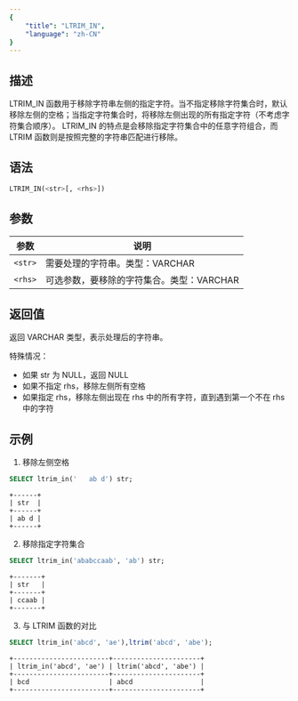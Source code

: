 ```yaml
---
{
    "title": "LTRIM_IN",
    "language": "zh-CN"
}
---
```


## 描述

LTRIM_IN 函数用于移除字符串左侧的指定字符。当不指定移除字符集合时，默认移除左侧的空格；当指定字符集合时，将移除左侧出现的所有指定字符（不考虑字符集合顺序）。
LTRIM_IN 的特点是会移除指定字符集合中的任意字符组合，而 LTRIM 函数则是按照完整的字符串匹配进行移除。

## 语法

```sql
LTRIM_IN(<str>[, <rhs>])
```

## 参数
| 参数 | 说明                                      |
| ---- | ----------------------------------------- |
| `<str>`  | 需要处理的字符串。类型：VARCHAR           |
| `<rhs>`  | 可选参数，要移除的字符集合。类型：VARCHAR |

## 返回值

返回 VARCHAR 类型，表示处理后的字符串。

特殊情况：
- 如果 str 为 NULL，返回 NULL
- 如果不指定 rhs，移除左侧所有空格
- 如果指定 rhs，移除左侧出现在 rhs 中的所有字符，直到遇到第一个不在 rhs 中的字符

## 示例

1. 移除左侧空格
```sql
SELECT ltrim_in('   ab d') str;
```
```text
+------+
| str  |
+------+
| ab d |
+------+
```

2. 移除指定字符集合
```sql
SELECT ltrim_in('ababccaab', 'ab') str;
```
```text
+-------+
| str   |
+-------+
| ccaab |
+-------+
```

3. 与 LTRIM 函数的对比
```sql
SELECT ltrim_in('abcd', 'ae'),ltrim('abcd', 'abe');
```
```text
+------------------------+----------------------+
| ltrim_in('abcd', 'ae') | ltrim('abcd', 'abe') |
+------------------------+----------------------+
| bcd                    | abcd                 |
+------------------------+----------------------+
```